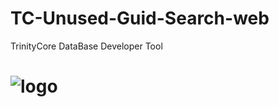TC-Unused-Guid-Search-web
=========================

TrinityCore DataBase Developer Tool

# ![logo](https://raw.githubusercontent.com/ShinDarth/TC-Unused-Guid-Search-web/master/img/preview.png)
